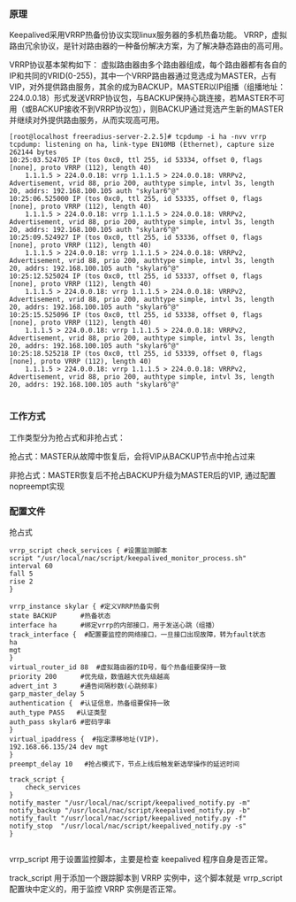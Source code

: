 ### 原理
Keepalived采用VRRP热备份协议实现linux服务器的多机热备功能。
VRRP，虚拟路由冗余协议，是针对路由器的一种备份解决方案，为了解决静态路由的高可用。

VRRP协议基本架构如下：
虚拟路由器由多个路由器组成，每个路由器都有各自的IP和共同的VRID(0-255)，其中一个VRRP路由器通过竞选成为MASTER，占有VIP，对外提供路由服务，其余的成为BACKUP，MASTER以IP组播（组播地址：224.0.0.18）形式发送VRRP协议包，与BACKUP保持心跳连接，若MASTER不可用（或BACKUP接收不到VRRP协议包），则BACKUP通过竞选产生新的MASTER并继续对外提供路由服务，从而实现高可用。

```
[root@localhost freeradius-server-2.2.5]# tcpdump -i ha -nvv vrrp
tcpdump: listening on ha, link-type EN10MB (Ethernet), capture size 262144 bytes
10:25:03.524705 IP (tos 0xc0, ttl 255, id 53334, offset 0, flags [none], proto VRRP (112), length 40)
    1.1.1.5 > 224.0.0.18: vrrp 1.1.1.5 > 224.0.0.18: VRRPv2, Advertisement, vrid 88, prio 200, authtype simple, intvl 3s, length 20, addrs: 192.168.100.105 auth "skylar6^@"
10:25:06.525000 IP (tos 0xc0, ttl 255, id 53335, offset 0, flags [none], proto VRRP (112), length 40)
    1.1.1.5 > 224.0.0.18: vrrp 1.1.1.5 > 224.0.0.18: VRRPv2, Advertisement, vrid 88, prio 200, authtype simple, intvl 3s, length 20, addrs: 192.168.100.105 auth "skylar6^@"
10:25:09.524927 IP (tos 0xc0, ttl 255, id 53336, offset 0, flags [none], proto VRRP (112), length 40)
    1.1.1.5 > 224.0.0.18: vrrp 1.1.1.5 > 224.0.0.18: VRRPv2, Advertisement, vrid 88, prio 200, authtype simple, intvl 3s, length 20, addrs: 192.168.100.105 auth "skylar6^@"
10:25:12.525024 IP (tos 0xc0, ttl 255, id 53337, offset 0, flags [none], proto VRRP (112), length 40)
    1.1.1.5 > 224.0.0.18: vrrp 1.1.1.5 > 224.0.0.18: VRRPv2, Advertisement, vrid 88, prio 200, authtype simple, intvl 3s, length 20, addrs: 192.168.100.105 auth "skylar6^@"
10:25:15.525096 IP (tos 0xc0, ttl 255, id 53338, offset 0, flags [none], proto VRRP (112), length 40)
    1.1.1.5 > 224.0.0.18: vrrp 1.1.1.5 > 224.0.0.18: VRRPv2, Advertisement, vrid 88, prio 200, authtype simple, intvl 3s, length 20, addrs: 192.168.100.105 auth "skylar6^@"
10:25:18.525218 IP (tos 0xc0, ttl 255, id 53339, offset 0, flags [none], proto VRRP (112), length 40)
    1.1.1.5 > 224.0.0.18: vrrp 1.1.1.5 > 224.0.0.18: VRRPv2, Advertisement, vrid 88, prio 200, authtype simple, intvl 3s, length 20, addrs: 192.168.100.105 auth "skylar6^@"


```

### 工作方式
工作类型分为抢占式和非抢占式：

抢占式：MASTER从故障中恢复后，会将VIP从BACKUP节点中抢占过来

非抢占式：MASTER恢复后不抢占BACKUP升级为MASTER后的VIP, 通过配置nopreempt实现



### 配置文件

抢占式

```
vrrp_script check_services { #设置监测脚本
script "/usr/local/nac/script/keepalived_monitor_process.sh"
interval 60
fall 5
rise 2
}

vrrp_instance skylar { #定义VRRP热备实例
state BACKUP      #热备状态
interface ha      #绑定vrrp的内部接口，用于发送心跳（组播）
track_interface {  #配置要监控的网络接口，一旦接口出现故障，转为fault状态
ha
mgt
}
virtual_router_id 88  #虚拟路由器的ID号，每个热备组要保持一致
priority 200      #优先级，数值越大优先级越高
advert_int 3      #通告间隔秒数(心跳频率)
garp_master_delay 5
authentication {  #认证信息，热备组要保持一致
auth_type PASS   #认证类型
auth_pass skylar6 #密码字串
}
virtual_ipaddress {  #指定漂移地址(VIP)，
192.168.66.135/24 dev mgt
}
preempt_delay 10   #抢占模式下，节点上线后触发新选举操作的延迟时间

track_script { 
    check_services
}
notify_master "/usr/local/nac/script/keepalived_notify.py -m"
notify_backup "/usr/local/nac/script/keepalived_notify.py -b"
notify_fault "/usr/local/nac/script/keepalived_notify.py -f"
notify_stop  "/usr/local/nac/script/keepalived_notify.py -s"
}


```

vrrp_script 用于设置监控脚本，主要是检查 keepalived 程序自身是否正常。 

track_script 用于添加一个跟踪脚本到 VRRP 实例中，这个脚本就是 vrrp_script 配置块中定义的，用于监控 VRRP 实例是否正常。
